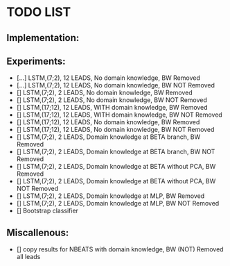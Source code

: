 # TODO LIST

## Implementation:



## Experiments:
- [...] LSTM,(7;2),  12 LEADS, No domain knowledge, BW Removed 
- [...] LSTM,(7;2),  12 LEADS, No domain knowledge, BW NOT Removed 
- [] LSTM,(7;2),  2 LEADS, No domain knowledge, BW Removed 
- [] LSTM,(7;2),  2 LEADS, No domain knowledge, BW NOT Removed 
- [] LSTM,(17;12),  12 LEADS, WITH domain knowledge, BW Removed 
- [] LSTM,(17;12),  12 LEADS, WITH domain knowledge, BW NOT Removed 
- [] LSTM,(17;12),  12 LEADS, No domain knowledge, BW Removed 
- [] LSTM,(17;12),  12 LEADS, No domain knowledge, BW NOT Removed 
- [] LSTM,(7;2),  2 LEADS, Domain knowledge at BETA branch, BW Removed
- [] LSTM,(7;2),  2 LEADS, Domain knowledge at BETA branch, BW NOT Removed
- [] LSTM,(7;2),  2 LEADS, Domain knowledge at BETA without PCA, BW Removed 
- [] LSTM,(7;2),  2 LEADS, Domain knowledge at BETA without PCA, BW NOT Removed 
- [] LSTM,(7;2),  2 LEADS, Domain knowledge at MLP, BW Removed 
- [] LSTM,(7;2),  2 LEADS, Domain knowledge at MLP, BW NOT Removed 
- [] Bootstrap classifier

## Miscallenous:
- [] copy results for NBEATS with domain knowledge, BW (NOT) Removed all leads

